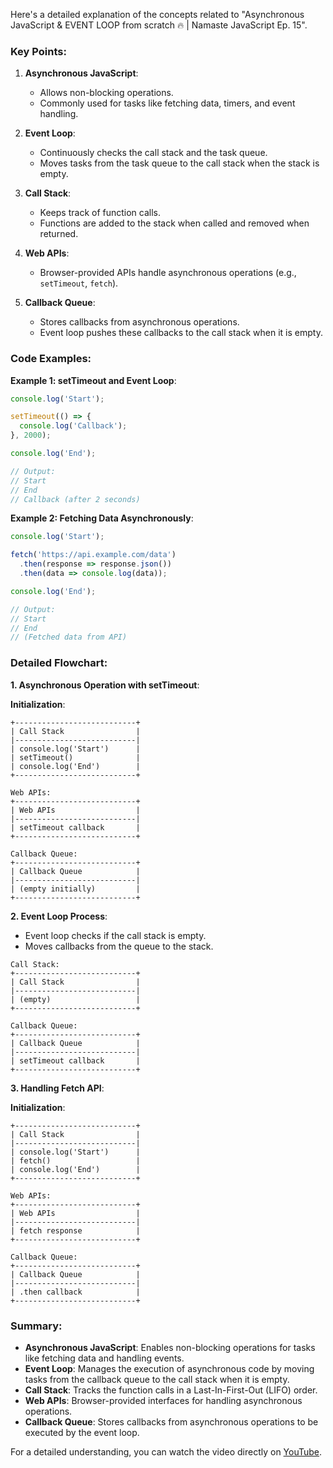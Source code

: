 Here's a detailed explanation of the concepts related to "Asynchronous JavaScript & EVENT LOOP from scratch 🔥 | Namaste JavaScript Ep. 15". 

### Key Points:

1. **Asynchronous JavaScript**:
   - Allows non-blocking operations.
   - Commonly used for tasks like fetching data, timers, and event handling.

2. **Event Loop**:
   - Continuously checks the call stack and the task queue.
   - Moves tasks from the task queue to the call stack when the stack is empty.

3. **Call Stack**:
   - Keeps track of function calls.
   - Functions are added to the stack when called and removed when returned.

4. **Web APIs**:
   - Browser-provided APIs handle asynchronous operations (e.g., `setTimeout`, `fetch`).

5. **Callback Queue**:
   - Stores callbacks from asynchronous operations.
   - Event loop pushes these callbacks to the call stack when it is empty.

### Code Examples:

**Example 1: setTimeout and Event Loop**:
```javascript
console.log('Start');

setTimeout(() => {
  console.log('Callback');
}, 2000);

console.log('End');

// Output:
// Start
// End
// Callback (after 2 seconds)
```

**Example 2: Fetching Data Asynchronously**:
```javascript
console.log('Start');

fetch('https://api.example.com/data')
  .then(response => response.json())
  .then(data => console.log(data));

console.log('End');

// Output:
// Start
// End
// (Fetched data from API)
```

### Detailed Flowchart:

**1. Asynchronous Operation with setTimeout**:

**Initialization**:
```plaintext
+---------------------------+
| Call Stack                |
|---------------------------|
| console.log('Start')      |
| setTimeout()              |
| console.log('End')        |
+---------------------------+

Web APIs:
+---------------------------+
| Web APIs                  |
|---------------------------|
| setTimeout callback       |
+---------------------------+

Callback Queue:
+---------------------------+
| Callback Queue            |
|---------------------------|
| (empty initially)         |
+---------------------------+
```

**2. Event Loop Process**:
   - Event loop checks if the call stack is empty.
   - Moves callbacks from the queue to the stack.

```plaintext
Call Stack:
+---------------------------+
| Call Stack                |
|---------------------------|
| (empty)                   |
+---------------------------+

Callback Queue:
+---------------------------+
| Callback Queue            |
|---------------------------|
| setTimeout callback       |
+---------------------------+
```

**3. Handling Fetch API**:

**Initialization**:
```plaintext
+---------------------------+
| Call Stack                |
|---------------------------|
| console.log('Start')      |
| fetch()                   |
| console.log('End')        |
+---------------------------+

Web APIs:
+---------------------------+
| Web APIs                  |
|---------------------------|
| fetch response            |
+---------------------------+

Callback Queue:
+---------------------------+
| Callback Queue            |
|---------------------------|
| .then callback            |
+---------------------------+
```

### Summary:

- **Asynchronous JavaScript**: Enables non-blocking operations for tasks like fetching data and handling events.
- **Event Loop**: Manages the execution of asynchronous code by moving tasks from the callback queue to the call stack when it is empty.
- **Call Stack**: Tracks the function calls in a Last-In-First-Out (LIFO) order.
- **Web APIs**: Browser-provided interfaces for handling asynchronous operations.
- **Callback Queue**: Stores callbacks from asynchronous operations to be executed by the event loop.

For a detailed understanding, you can watch the video directly on [YouTube](https://www.youtube.com/watch?v=8zKuNo4ay8E&list=PLlasXeu85E9cQ32gLCvAvr9vNaUccPVNP&index=18).